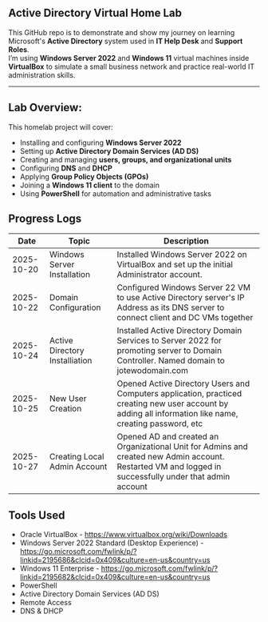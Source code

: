 ## Active Directory Virtual Home Lab
This GitHub repo is to demonstrate and show my journey on learning Microsoft's **Active Directory** system used in **IT Help Desk** and **Support Roles**.  
I’m using **Windows Server 2022** and **Windows 11** virtual machines inside **VirtualBox** to simulate a small business network and practice real-world IT administration skills.

---

## Lab Overview:

This homelab project will cover:
  - Installing and configuring **Windows Server 2022**
  - Setting up **Active Directory Domain Services (AD DS)**
  - Creating and managing **users, groups, and organizational units**
  - Configuring **DNS** and **DHCP**
  - Applying **Group Policy Objects (GPOs)**
  - Joining a **Windows 11 client** to the domain
  - Using **PowerShell** for automation and administrative tasks

## Progress Logs

| Date | Topic | Description |
|------|--------|-------------|
| 2025-10-20 | Windows Server Installation | Installed Windows Server 2022 on VirtualBox and set up the initial Administrator account. |
| 2025-10-22  | Domain Configuration | Configured Windows Server 22 VM to use Active Directory server's IP Address as its DNS server to connect client and DC VMs together |
| 2025-10-24 | Active Directory Installiation | Installed Active Directory Domain Services to Server 2022 for promoting server to Domain Controller. Named domain to jotewodomain.com |
| 2025-10-25 | New User Creation | Opened Active Directory Users and Computers application, practiced creating new user account by adding all information like name, creating password, etc |
| 2025-10-27 | Creating Local Admin Account | Opened AD and created an Organizational Unit for Admins and created new Admin account. Restarted VM and logged in successfully under that admin account |

## Tools Used
- Oracle VirtualBox - https://www.virtualbox.org/wiki/Downloads
- Windows Server 2022 Standard (Desktop Experience) - https://go.microsoft.com/fwlink/p/?linkid=2195686&clcid=0x409&culture=en-us&country=us
- Windows 11 Enterprise - https://go.microsoft.com/fwlink/p/?linkid=2195682&clcid=0x409&culture=en-us&country=us
- PowerShell
- Active Directory Domain Services (AD DS)
- Remote Access
- DNS & DHCP
